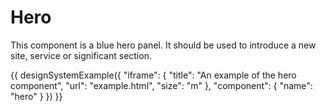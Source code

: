 # Hero

This component is a blue hero panel. It should be used to introduce a new site, service or significant section.

{{ designSystemExample({
"iframe": {
    "title": "An example of the hero component",
    "url": "example.html",
    "size": "m"
},
"component": {
    "name": "hero"
}
}) }}
